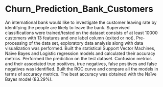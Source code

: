 # Churn_Prediction_Bank_Customers
An international bank would like to investigate the customer leaving rate by identifying the people are likely to leave the bank. Supervised classifications were trained/tested on the dataset consists of at least 10000 customers with 13 features and one label column (exited or not). Pre-processing of the data set, exploratory data analysis along with data visualization was performed. Built the statistical Support Vector Machines, Naïve Bayes and Logistic regression models and calculated their accuracy metrics. Performed the prediction on the test dataset. Confusion metrics and their associated true positives, true negatives, false positives and false negatives was identified. Built the ROC curve and compare all the models in terms of accuracy metrics. The best accuracy was obtained with the Naïve Bayes model (83.29%). 
